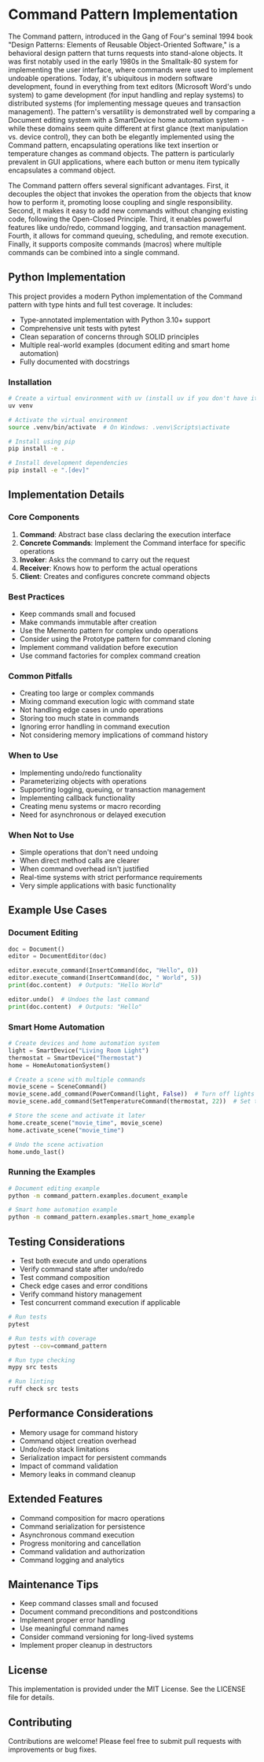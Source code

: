 # Command Pattern Implementation

The Command pattern, introduced in the Gang of Four's seminal 1994 book "Design Patterns: Elements of Reusable Object-Oriented Software," is a behavioral design pattern that turns requests into stand-alone objects. It was first notably used in the early 1980s in the Smalltalk-80 system for implementing the user interface, where commands were used to implement undoable operations. Today, it's ubiquitous in modern software development, found in everything from text editors (Microsoft Word's undo system) to game development (for input handling and replay systems) to distributed systems (for implementing message queues and transaction management). The pattern's versatility is demonstrated well by comparing a Document editing system with a SmartDevice home automation system - while these domains seem quite different at first glance (text manipulation vs. device control), they can both be elegantly implemented using the Command pattern, encapsulating operations like text insertion or temperature changes as command objects. The pattern is particularly prevalent in GUI applications, where each button or menu item typically encapsulates a command object.

The Command pattern offers several significant advantages. First, it decouples the object that invokes the operation from the objects that know how to perform it, promoting loose coupling and single responsibility. Second, it makes it easy to add new commands without changing existing code, following the Open-Closed Principle. Third, it enables powerful features like undo/redo, command logging, and transaction management. Fourth, it allows for command queuing, scheduling, and remote execution. Finally, it supports composite commands (macros) where multiple commands can be combined into a single command.

## Python Implementation

This project provides a modern Python implementation of the Command pattern with type hints and full test coverage. It includes:

- Type-annotated implementation with Python 3.10+ support
- Comprehensive unit tests with pytest
- Clean separation of concerns through SOLID principles
- Multiple real-world examples (document editing and smart home automation)
- Fully documented with docstrings

### Installation

```bash
# Create a virtual environment with uv (install uv if you don't have it)
uv venv

# Activate the virtual environment
source .venv/bin/activate  # On Windows: .venv\Scripts\activate

# Install using pip
pip install -e .

# Install development dependencies
pip install -e ".[dev]"
```

## Implementation Details

### Core Components
1. **Command**: Abstract base class declaring the execution interface
2. **Concrete Commands**: Implement the Command interface for specific operations
3. **Invoker**: Asks the command to carry out the request
4. **Receiver**: Knows how to perform the actual operations
5. **Client**: Creates and configures concrete command objects

### Best Practices
- Keep commands small and focused
- Make commands immutable after creation
- Use the Memento pattern for complex undo operations
- Consider using the Prototype pattern for command cloning
- Implement command validation before execution
- Use command factories for complex command creation

### Common Pitfalls
- Creating too large or complex commands
- Mixing command execution logic with command state
- Not handling edge cases in undo operations
- Storing too much state in commands
- Ignoring error handling in command execution
- Not considering memory implications of command history

### When to Use
- Implementing undo/redo functionality
- Parameterizing objects with operations
- Supporting logging, queuing, or transaction management
- Implementing callback functionality
- Creating menu systems or macro recording
- Need for asynchronous or delayed execution

### When Not to Use
- Simple operations that don't need undoing
- When direct method calls are clearer
- When command overhead isn't justified
- Real-time systems with strict performance requirements
- Very simple applications with basic functionality

## Example Use Cases

### Document Editing
```python
doc = Document()
editor = DocumentEditor(doc)

editor.execute_command(InsertCommand(doc, "Hello", 0))
editor.execute_command(InsertCommand(doc, " World", 5))
print(doc.content)  # Outputs: "Hello World"

editor.undo()  # Undoes the last command
print(doc.content)  # Outputs: "Hello"
```

### Smart Home Automation
```python
# Create devices and home automation system
light = SmartDevice("Living Room Light")
thermostat = SmartDevice("Thermostat")
home = HomeAutomationSystem()

# Create a scene with multiple commands
movie_scene = SceneCommand()
movie_scene.add_command(PowerCommand(light, False))  # Turn off lights
movie_scene.add_command(SetTemperatureCommand(thermostat, 22))  # Set temperature

# Store the scene and activate it later
home.create_scene("movie_time", movie_scene)
home.activate_scene("movie_time")

# Undo the scene activation
home.undo_last()
```

### Running the Examples

```bash
# Document editing example
python -m command_pattern.examples.document_example

# Smart home automation example
python -m command_pattern.examples.smart_home_example
```

## Testing Considerations
- Test both execute and undo operations
- Verify command state after undo/redo
- Test command composition
- Check edge cases and error conditions
- Verify command history management
- Test concurrent command execution if applicable

```bash
# Run tests
pytest

# Run tests with coverage
pytest --cov=command_pattern

# Run type checking
mypy src tests

# Run linting
ruff check src tests
```

## Performance Considerations
- Memory usage for command history
- Command object creation overhead
- Undo/redo stack limitations
- Serialization impact for persistent commands
- Impact of command validation
- Memory leaks in command cleanup

## Extended Features
- Command composition for macro operations
- Command serialization for persistence
- Asynchronous command execution
- Progress monitoring and cancellation
- Command validation and authorization
- Command logging and analytics

## Maintenance Tips
- Keep command classes small and focused
- Document command preconditions and postconditions
- Implement proper error handling
- Use meaningful command names
- Consider command versioning for long-lived systems
- Implement proper cleanup in destructors

## License
This implementation is provided under the MIT License. See the LICENSE file for details.

## Contributing
Contributions are welcome! Please feel free to submit pull requests with improvements or bug fixes.